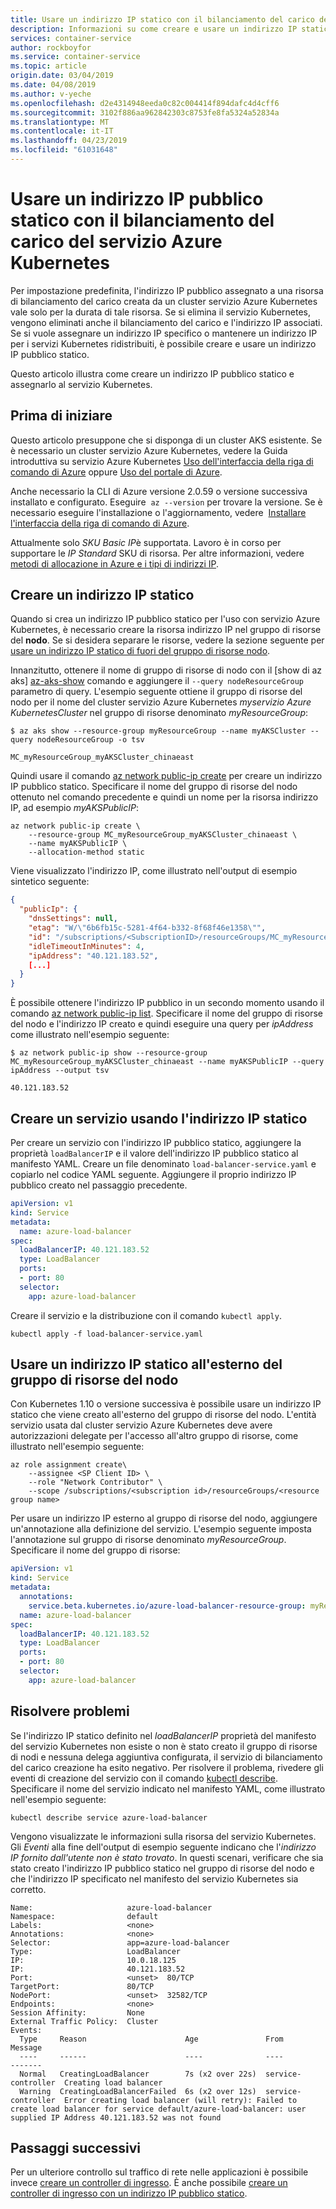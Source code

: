 ```yaml
---
title: Usare un indirizzo IP statico con il bilanciamento del carico del servizio Azure Kubernetes
description: Informazioni su come creare e usare un indirizzo IP statico con il bilanciamento del carico del servizio Azure Kubernetes.
services: container-service
author: rockboyfor
ms.service: container-service
ms.topic: article
origin.date: 03/04/2019
ms.date: 04/08/2019
ms.author: v-yeche
ms.openlocfilehash: d2e4314948eeda0c82c004414f894dafc4d4cff6
ms.sourcegitcommit: 3102f886aa962842303c8753fe8fa5324a52834a
ms.translationtype: MT
ms.contentlocale: it-IT
ms.lasthandoff: 04/23/2019
ms.locfileid: "61031648"
---
```

# <a name="use-a-static-public-ip-address-with-the-azure-kubernetes-service-aks-load-balancer"></a>Usare un indirizzo IP pubblico statico con il bilanciamento del carico del servizio Azure Kubernetes

Per impostazione predefinita, l'indirizzo IP pubblico assegnato a una risorsa di bilanciamento del carico creata da un cluster servizio Azure Kubernetes vale solo per la durata di tale risorsa. Se si elimina il servizio Kubernetes, vengono eliminati anche il bilanciamento del carico e l'indirizzo IP associati. Se si vuole assegnare un indirizzo IP specifico o mantenere un indirizzo IP per i servizi Kubernetes ridistribuiti, è possibile creare e usare un indirizzo IP pubblico statico.

Questo articolo illustra come creare un indirizzo IP pubblico statico e assegnarlo al servizio Kubernetes.

## <a name="before-you-begin"></a>Prima di iniziare

Questo articolo presuppone che si disponga di un cluster AKS esistente. Se è necessario un cluster servizio Azure Kubernetes, vedere la Guida introduttiva su servizio Azure Kubernetes [Uso dell'interfaccia della riga di comando di Azure][aks-quickstart-cli] oppure [Uso del portale di Azure][aks-quickstart-portal].

Anche necessario la CLI di Azure versione 2.0.59 o versione successiva installato e configurato. Eseguire  `az --version` per trovare la versione. Se è necessario eseguire l'installazione o l'aggiornamento, vedere  [Installare l'interfaccia della riga di comando di Azure][install-azure-cli].

Attualmente solo *SKU Basic IP*è supportata. Lavoro è in corso per supportare le *IP Standard* SKU di risorsa. Per altre informazioni, vedere [metodi di allocazione in Azure e i tipi di indirizzi IP][ip-sku].

## <a name="create-a-static-ip-address"></a>Creare un indirizzo IP statico

Quando si crea un indirizzo IP pubblico statico per l'uso con servizio Azure Kubernetes, è necessario creare la risorsa indirizzo IP nel gruppo di risorse del **nodo**. Se si desidera separare le risorse, vedere la sezione seguente per [usare un indirizzo IP statico di fuori del gruppo di risorse nodo](#use-a-static-ip-address-outside-of-the-node-resource-group).

Innanzitutto, ottenere il nome di gruppo di risorse di nodo con il [show di az aks] [ az-aks-show] comando e aggiungere il `--query nodeResourceGroup` parametro di query. L'esempio seguente ottiene il gruppo di risorse del nodo per il nome del cluster servizio Azure Kubernetes *myservizio Azure KubernetesCluster* nel gruppo di risorse denominato *myResourceGroup*:

```azurecli
$ az aks show --resource-group myResourceGroup --name myAKSCluster --query nodeResourceGroup -o tsv

MC_myResourceGroup_myAKSCluster_chinaeast
```

Quindi usare il comando [az network public-ip create][az-network-public-ip-create] per creare un indirizzo IP pubblico statico. Specificare il nome del gruppo di risorse del nodo ottenuto nel comando precedente e quindi un nome per la risorsa indirizzo IP, ad esempio *myAKSPublicIP*:

```azurecli
az network public-ip create \
    --resource-group MC_myResourceGroup_myAKSCluster_chinaeast \
    --name myAKSPublicIP \
    --allocation-method static
```

Viene visualizzato l'indirizzo IP, come illustrato nell'output di esempio sintetico seguente:

```json
{
  "publicIp": {
    "dnsSettings": null,
    "etag": "W/\"6b6fb15c-5281-4f64-b332-8f68f46e1358\"",
    "id": "/subscriptions/<SubscriptionID>/resourceGroups/MC_myResourceGroup_myAKSCluster_chinaeast/providers/Microsoft.Network/publicIPAddresses/myAKSPublicIP",
    "idleTimeoutInMinutes": 4,
    "ipAddress": "40.121.183.52",
    [...]
  }
}
```

È possibile ottenere l'indirizzo IP pubblico in un secondo momento usando il comando [az network public-ip list][az-network-public-ip-list]. Specificare il nome del gruppo di risorse del nodo e l'indirizzo IP creato e quindi eseguire una query per *ipAddress* come illustrato nell'esempio seguente:

```azurecli
$ az network public-ip show --resource-group MC_myResourceGroup_myAKSCluster_chinaeast --name myAKSPublicIP --query ipAddress --output tsv

40.121.183.52
```

## <a name="create-a-service-using-the-static-ip-address"></a>Creare un servizio usando l'indirizzo IP statico

Per creare un servizio con l'indirizzo IP pubblico statico, aggiungere la proprietà `loadBalancerIP` e il valore dell'indirizzo IP pubblico statico al manifesto YAML. Creare un file denominato `load-balancer-service.yaml` e copiarlo nel codice YAML seguente. Aggiungere il proprio indirizzo IP pubblico creato nel passaggio precedente.

```yaml
apiVersion: v1
kind: Service
metadata:
  name: azure-load-balancer
spec:
  loadBalancerIP: 40.121.183.52
  type: LoadBalancer
  ports:
  - port: 80
  selector:
    app: azure-load-balancer
```

Creare il servizio e la distribuzione con il comando `kubectl apply`.

```console
kubectl apply -f load-balancer-service.yaml
```

## <a name="use-a-static-ip-address-outside-of-the-node-resource-group"></a>Usare un indirizzo IP statico all'esterno del gruppo di risorse del nodo

Con Kubernetes 1.10 o versione successiva è possibile usare un indirizzo IP statico che viene creato all'esterno del gruppo di risorse del nodo. L'entità servizio usata dal cluster servizio Azure Kubernetes deve avere autorizzazioni delegate per l'accesso all'altro gruppo di risorse, come illustrato nell'esempio seguente:

```azurecli
az role assignment create\
    --assignee <SP Client ID> \
    --role "Network Contributor" \
    --scope /subscriptions/<subscription id>/resourceGroups/<resource group name>
```

Per usare un indirizzo IP esterno al gruppo di risorse del nodo, aggiungere un'annotazione alla definizione del servizio. L'esempio seguente imposta l'annotazione sul gruppo di risorse denominato *myResourceGroup*. Specificare il nome del gruppo di risorse:

```yaml
apiVersion: v1
kind: Service
metadata:
  annotations:
    service.beta.kubernetes.io/azure-load-balancer-resource-group: myResourceGroup
  name: azure-load-balancer
spec:
  loadBalancerIP: 40.121.183.52
  type: LoadBalancer
  ports:
  - port: 80
  selector:
    app: azure-load-balancer
```

## <a name="troubleshoot"></a>Risolvere problemi

Se l'indirizzo IP statico definito nel *loadBalancerIP* proprietà del manifesto del servizio Kubernetes non esiste o non è stato creato il gruppo di risorse di nodi e nessuna delega aggiuntiva configurata, il servizio di bilanciamento del carico creazione ha esito negativo. Per risolvere il problema, rivedere gli eventi di creazione del servizio con il comando [kubectl describe][kubectl-describe]. Specificare il nome del servizio indicato nel manifesto YAML, come illustrato nell'esempio seguente:

```console
kubectl describe service azure-load-balancer
```

Vengono visualizzate le informazioni sulla risorsa del servizio Kubernetes. Gli *Eventi* alla fine dell'output di esempio seguente indicano che l'*indirizzo IP fornito dall'utente non è stato trovato*. In questi scenari, verificare che sia stato creato l'indirizzo IP pubblico statico nel gruppo di risorse del nodo e che l'indirizzo IP specificato nel manifesto del servizio Kubernetes sia corretto.

```
Name:                     azure-load-balancer
Namespace:                default
Labels:                   <none>
Annotations:              <none>
Selector:                 app=azure-load-balancer
Type:                     LoadBalancer
IP:                       10.0.18.125
IP:                       40.121.183.52
Port:                     <unset>  80/TCP
TargetPort:               80/TCP
NodePort:                 <unset>  32582/TCP
Endpoints:                <none>
Session Affinity:         None
External Traffic Policy:  Cluster
Events:
  Type     Reason                      Age               From                Message
  ----     ------                      ----              ----                -------
  Normal   CreatingLoadBalancer        7s (x2 over 22s)  service-controller  Creating load balancer
  Warning  CreatingLoadBalancerFailed  6s (x2 over 12s)  service-controller  Error creating load balancer (will retry): Failed to create load balancer for service default/azure-load-balancer: user supplied IP Address 40.121.183.52 was not found
```

## <a name="next-steps"></a>Passaggi successivi

Per un ulteriore controllo sul traffico di rete nelle applicazioni è possibile invece [creare un controller di ingresso][aks-ingress-basic]. È anche possibile [creare un controller di ingresso con un indirizzo IP pubblico statico][aks-static-ingress].

<!-- LINKS - External -->
[kubectl-describe]: https://kubernetes.io/docs/reference/generated/kubectl/kubectl-commands#describe

<!-- LINKS - Internal -->
[aks-faq-resource-group]: faq.md#why-are-two-resource-groups-created-with-aks
[az-network-public-ip-create]: https://docs.azure.cn/zh-cn/cli/network/public-ip?view=azure-cli-latest#az-network-public-ip-create
[az-network-public-ip-list]: https://docs.azure.cn/zh-cn/cli/network/public-ip?view=azure-cli-latest#az-network-public-ip-list
[az-aks-show]: https://docs.azure.cn/zh-cn/cli/aks?view=azure-cli-latest#az-aks-show
[aks-ingress-basic]: ingress-basic.md
[aks-static-ingress]: ingress-static-ip.md
[aks-quickstart-cli]: kubernetes-walkthrough.md
[aks-quickstart-portal]: kubernetes-walkthrough-portal.md
[install-azure-cli]: https://docs.azure.cn/zh-cn/cli/install-azure-cli?view=azure-cli-latest
[ip-sku]: ../virtual-network/virtual-network-ip-addresses-overview-arm.md#sku